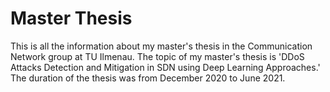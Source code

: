 # Master Thesis

This is all the information about my master's thesis in the Communication Network group at TU Ilmenau. The topic of my master's thesis is 'DDoS Attacks Detection and Mitigation in SDN using Deep Learning Approaches.' The duration of the thesis was from December 2020 to June 2021.
